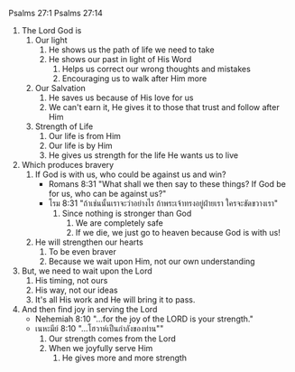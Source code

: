 Psalms 27:1 
Psalms 27:14 

1. The Lord God is
    1. Our light
        1. He shows us the path of life we need to take
        2. He shows our past in light of His Word
            1. Helps us correct our wrong thoughts and mistakes
            2. Encouraging us to walk after Him more
    2. Our Salvation
        1. He saves us because of His love for us
        2. We can't earn it, He gives it to those that trust and follow after Him
    3. Strength of Life
        1. Our life is from Him
        2. Our life is by Him
        3. He gives us strength for the life He wants us to live
2. Which produces bravery
    1. If God is with us, who could be against us and win?
        - Romans 8:31 "What shall we then say to these things? If God be for us, who can be against us?"
        - โรม 8:31 "ถ้าเช่นนั้นเราจะว่าอย่างไร ถ้าพระเจ้าทรงอยู่ฝ่ายเรา ใครจะขัดขวางเรา"
            1. Since nothing is stronger than God
                1. We are completely safe
                2. If we die, we just go to heaven because God is with us!
    2. He will strengthen our hearts
        1. To be even braver
        2. Because we wait upon Him, not our own understanding
3. But, we need to wait upon the Lord
    1. His timing, not ours
    2. His way, not our ideas
    3. It's all His work and He will bring it to pass.
4. And then find joy in serving the Lord
	- Nehemiah 8:10 "...for the joy of the LORD is your strength."
	- เนหะมีย์ 8:10 "...โฮวาห์เป็นกำลังของท่าน""
		1. Our strength comes from the Lord
		2. When we joyfully serve Him
			1. He gives more and more strength